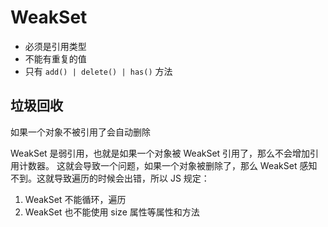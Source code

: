# WeakSet
* 必须是引用类型
* 不能有重复的值
* 只有 `add() | delete() | has()` 方法


## 垃圾回收
如果一个对象不被引用了会自动删除

WeakSet 是弱引用，也就是如果一个对象被 WeakSet 引用了，那么不会增加引用计数器。
这就会导致一个问题，如果一个对象被删除了，那么 WeakSet 感知不到。这就导致遍历的时候会出错，所以 JS 规定：
1. WeakSet 不能循环，遍历
2. WeakSet 也不能使用 size 属性等属性和方法